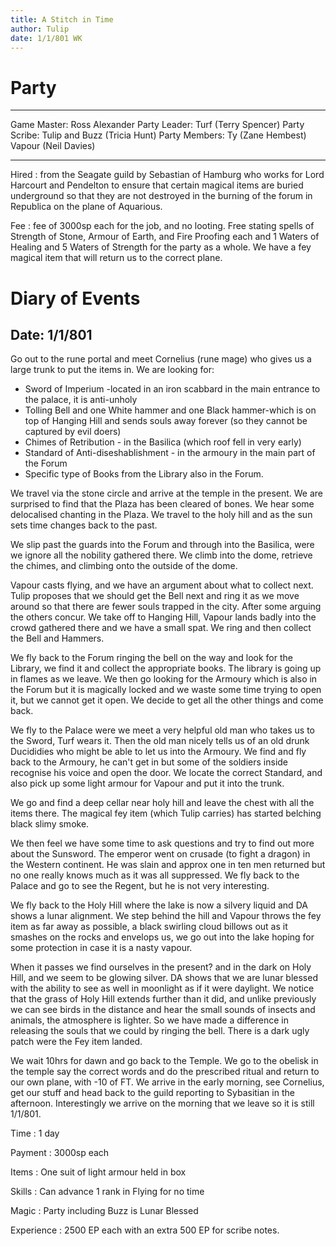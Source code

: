 ```yaml
---
title: A Stitch in Time
author: Tulip
date: 1/1/801 WK
---
```


# Party

  ---------------- ------------------------------
  Game Master:     Ross Alexander
  Party Leader:    Turf (Terry Spencer)
  Party Scribe:    Tulip and Buzz (Tricia Hunt)
  Party Members:   Ty (Zane Hembest)
                   Vapour (Neil Davies)
  ---------------- ------------------------------

Hired
:   from the Seagate guild by Sebastian of Hamburg who works for Lord
    Harcourt and Pendelton to ensure that certain magical items are
    buried underground so that they are not destroyed in the burning of
    the forum in Republica on the plane of Aquarious.

Fee
:   fee of 3000sp each for the job, and no looting. Free stating spells
    of Strength of Stone, Armour of Earth, and Fire Proofing each and 1
    Waters of Healing and 5 Waters of Strength for the party as a whole.
    We have a fey magical item that will return us to the correct plane.

# Diary of Events

## Date: 1/1/801

Go out to the rune portal and meet Cornelius (rune mage) who gives us a
large trunk to put the items in. We are looking for:

-   Sword of Imperium -located in an iron scabbard in the main entrance
    to the palace, it is anti-unholy
-   Tolling Bell and one White hammer and one Black hammer-which is on
    top of Hanging Hill and sends souls away forever (so they cannot be
    captured by evil doers)
-   Chimes of Retribution - in the Basilica (which roof fell in very
    early)
-   Standard of Anti-diseshablishment - in the armoury in the main part
    of the Forum
-   Specific type of Books from the Library also in the Forum.

We travel via the stone circle and arrive at the temple in the present.
We are surprised to find that the Plaza has been cleared of bones. We
hear some delocalised chanting in the Plaza. We travel to the holy hill
and as the sun sets time changes back to the past.

We slip past the guards into the Forum and through into the Basilica,
were we ignore all the nobility gathered there. We climb into the dome,
retrieve the chimes, and climbing onto the outside of the dome.

Vapour casts flying, and we have an argument about what to collect next.
Tulip proposes that we should get the Bell next and ring it as we move
around so that there are fewer souls trapped in the city. After some
arguing the others concur. We take off to Hanging Hill, Vapour lands
badly into the crowd gathered there and we have a small spat. We ring
and then collect the Bell and Hammers.

We fly back to the Forum ringing the bell on the way and look for the
Library, we find it and collect the appropriate books. The library is
going up in flames as we leave. We then go looking for the Armoury which
is also in the Forum but it is magically locked and we waste some time
trying to open it, but we cannot get it open. We decide to get all the
other things and come back.

We fly to the Palace were we meet a very helpful old man who takes us to
the Sword, Turf wears it. Then the old man nicely tells us of an old
drunk Ducididies who might be able to let us into the Armoury. We find
and fly back to the Armoury, he can't get in but some of the soldiers
inside recognise his voice and open the door. We locate the correct
Standard, and also pick up some light armour for Vapour and put it into
the trunk.

We go and find a deep cellar near holy hill and leave the chest with all
the items there. The magical fey item (which Tulip carries) has started
belching black slimy smoke.

We then feel we have some time to ask questions and try to find out more
about the Sunsword. The emperor went on crusade (to fight a dragon) in
the Western continent. He was slain and approx one in ten men returned
but no one really knows much as it was all suppressed. We fly back to
the Palace and go to see the Regent, but he is not very interesting.

We fly back to the Holy Hill where the lake is now a silvery liquid and
DA shows a lunar alignment. We step behind the hill and Vapour throws
the fey item as far away as possible, a black swirling cloud billows out
as it smashes on the rocks and envelops us, we go out into the lake
hoping for some protection in case it is a nasty vapour.

When it passes we find ourselves in the present? and in the dark on Holy
Hill, and we seem to be glowing silver. DA shows that we are lunar
blessed with the ability to see as well in moonlight as if it were
daylight. We notice that the grass of Holy Hill extends further than it
did, and unlike previously we can see birds in the distance and hear the
small sounds of insects and animals, the atmosphere is lighter. So we
have made a difference in releasing the souls that we could by ringing
the bell. There is a dark ugly patch were the Fey item landed.

We wait 10hrs for dawn and go back to the Temple. We go to the obelisk
in the temple say the correct words and do the prescribed ritual and
return to our own plane, with -10 of FT. We arrive in the early morning,
see Cornelius, get our stuff and head back to the guild reporting to
Sybasitian in the afternoon. Interestingly we arrive on the morning that
we leave so it is still 1/1/801.

Time
:   1 day

Payment
:   3000sp each

Items
:   One suit of light armour held in box

Skills
:   Can advance 1 rank in Flying for no time

Magic
:   Party including Buzz is Lunar Blessed

Experience
:   2500 EP each with an extra 500 EP for scribe notes.
